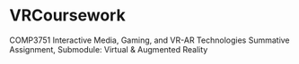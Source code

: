 # VRCoursework

COMP3751 Interactive Media, Gaming, and VR-AR Technologies Summative Assignment, Submodule: Virtual &amp; Augmented Reality

